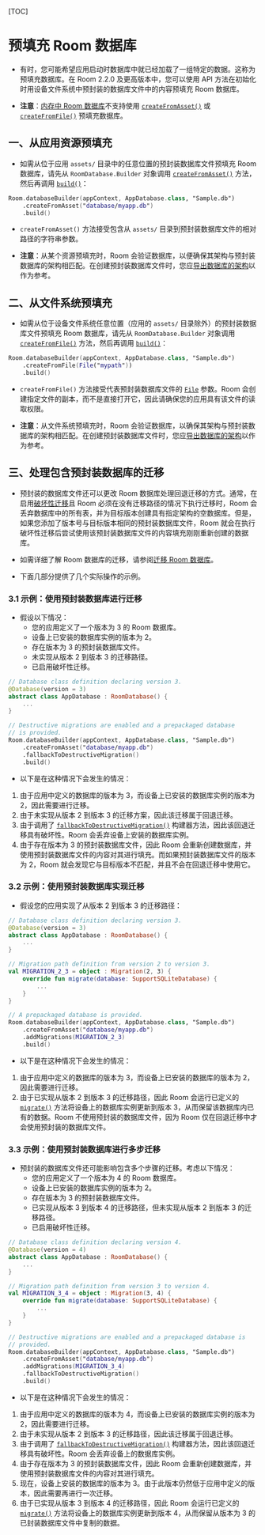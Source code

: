 [TOC]

# 预填充 Room 数据库

* 有时，您可能希望应用启动时数据库中就已经加载了一组特定的数据。这称为预填充数据库。在 Room 2.2.0 及更高版本中，您可以使用 API 方法在初始化时用设备文件系统中预封装的数据库文件中的内容预填充 Room 数据库。

* **注意**：[内存中 Room 数据库](https://developer.android.google.cn/reference/kotlin/androidx/room/Room#inmemorydatabasebuilder)不支持使用 [`createFromAsset()`](https://developer.android.google.cn/reference/kotlin/androidx/room/RoomDatabase.Builder#createfromasset) 或 [`createFromFile()`](https://developer.android.google.cn/reference/kotlin/androidx/room/RoomDatabase.Builder#createfromfile) 预填充数据库。

## 一、从应用资源预填充

* 如需从位于应用 `assets/` 目录中的任意位置的预封装数据库文件预填充 Room 数据库，请先从 `RoomDatabase.Builder` 对象调用 [`createFromAsset()`](https://developer.android.google.cn/reference/kotlin/androidx/room/RoomDatabase.Builder#createfromasset) 方法，然后再调用 [`build()`](https://developer.android.google.cn/reference/kotlin/androidx/room/RoomDatabase.Builder#build)：

```kotlin
Room.databaseBuilder(appContext, AppDatabase.class, "Sample.db")
	.createFromAsset("database/myapp.db")
	.build()
```

* `createFromAsset()` 方法接受包含从 `assets/` 目录到预封装数据库文件的相对路径的字符串参数。

* **注意**：从某个资源预填充时，Room 会验证数据库，以便确保其架构与预封装数据库的架构相匹配。在创建预封装数据库文件时，您应[导出数据库的架构](https://developer.android.google.cn/training/data-storage/room/migrating-db-versions#export-schema)以作为参考。

## 二、从文件系统预填充

* 如需从位于设备文件系统任意位置（应用的 `assets/` 目录除外）的预封装数据库文件预填充 Room 数据库，请先从 `RoomDatabase.Builder` 对象调用 [`createFromFile()`](https://developer.android.google.cn/reference/kotlin/androidx/room/RoomDatabase.Builder#createfromfile) 方法，然后再调用 [`build()`](https://developer.android.google.cn/reference/kotlin/androidx/room/RoomDatabase.Builder#build)：

```kotlin
Room.databaseBuilder(appContext, AppDatabase.class, "Sample.db")
	.createFromFile(File("mypath"))
	.build()
```

* `createFromFile()` 方法接受代表预封装数据库文件的 [`File`](https://developer.android.google.cn/reference/java/io/File) 参数。Room 会创建指定文件的副本，而不是直接打开它，因此请确保您的应用具有该文件的读取权限。

* **注意**：从文件系统预填充时，Room 会验证数据库，以确保其架构与预封装数据库的架构相匹配。在创建预封装数据库文件时，您应[导出数据库的架构](https://developer.android.google.cn/training/data-storage/room/migrating-db-versions#export-schema)以作为参考。

## 三、处理包含预封装数据库的迁移

* 预封装的数据库文件还可以更改 Room 数据库处理回退迁移的方式。通常，在启用[破坏性迁移](https://developer.android.google.cn/training/data-storage/room/migrating-db-versions#handle-missing-migrations)且 Room 必须在没有迁移路径的情况下执行迁移时，Room 会丢弃数据库中的所有表，并为目标版本创建具有指定架构的空数据库。但是，如果您添加了版本号与目标版本相同的预封装数据库文件，Room 就会在执行破坏性迁移后尝试使用该预封装数据库文件的内容填充刚刚重新创建的数据库。

* 如需详细了解 Room 数据库的迁移，请参阅[迁移 Room 数据库](https://developer.android.google.cn/training/data-storage/room/migrating-db-versions)。

* 下面几部分提供了几个实际操作的示例。

### 3.1 示例：使用预封装数据库进行迁移

* 假设以下情况：
  * 您的应用定义了一个版本为 3 的 Room 数据库。
  * 设备上已安装的数据库实例的版本为 2。
  * 存在版本为 3 的预封装数据库文件。
  * 未实现从版本 2 到版本 3 的迁移路径。
  * 已启用破坏性迁移。

```kotlin
// Database class definition declaring version 3.
@Database(version = 3)
abstract class AppDatabase : RoomDatabase() {
    ...
}

// Destructive migrations are enabled and a prepackaged database
// is provided.
Room.databaseBuilder(appContext, AppDatabase.class, "Sample.db")
    .createFromAsset("database/myapp.db")
    .fallbackToDestructiveMigration()
    .build()
```

* 以下是在这种情况下会发生的情况：

1. 由于应用中定义的数据库的版本为 3，而设备上已安装的数据库实例的版本为 2，因此需要进行迁移。
2. 由于未实现从版本 2 到版本 3 的迁移方案，因此该迁移属于回退迁移。
3. 由于调用了 [`fallbackToDestructiveMigration()`](https://developer.android.google.cn/reference/kotlin/androidx/room/RoomDatabase.Builder#fallbacktodestructivemigration) 构建器方法，因此该回退迁移具有破坏性。Room 会丢弃设备上安装的数据库实例。
4. 由于存在版本为 3 的预封装数据库文件，因此 Room 会重新创建数据库，并使用预封装数据库文件的内容对其进行填充。而如果预封装数据库文件的版本为 2，Room 就会发现它与目标版本不匹配，并且不会在回退迁移中使用它。

### 3.2 示例：使用预封装数据库实现迁移

* 假设您的应用实现了从版本 2 到版本 3 的迁移路径：

```kotlin
// Database class definition declaring version 3.
@Database(version = 3)
abstract class AppDatabase : RoomDatabase() {
    ...
}

// Migration path definition from version 2 to version 3.
val MIGRATION_2_3 = object : Migration(2, 3) {
    override fun migrate(database: SupportSQLiteDatabase) {
        ...
    }
}

// A prepackaged database is provided.
Room.databaseBuilder(appContext, AppDatabase.class, "Sample.db")
    .createFromAsset("database/myapp.db")
    .addMigrations(MIGRATION_2_3)
    .build()
```

* 以下是在这种情况下会发生的情况：

1. 由于应用中定义的数据库的版本为 3，而设备上已安装的数据库的版本为 2，因此需要进行迁移。
2. 由于已实现从版本 2 到版本 3 的迁移路径，因此 Room 会运行已定义的 [`migrate()`](https://developer.android.google.cn/reference/kotlin/androidx/room/migration/Migration#migrate) 方法将设备上的数据库实例更新到版本 3，从而保留该数据库内已有的数据。Room 不使用预封装的数据库文件，因为 Room 仅在回退迁移中才会使用预封装的数据库文件。

### 3.3 示例：使用预封装数据库进行多步迁移

* 预封装的数据库文件还可能影响包含多个步骤的迁移。考虑以下情况：
  * 您的应用定义了一个版本为 4 的 Room 数据库。
  * 设备上已安装的数据库实例的版本为 2。
  * 存在版本为 3 的预封装数据库文件。
  * 已实现从版本 3 到版本 4 的迁移路径，但未实现从版本 2 到版本 3 的迁移路径。
  * 已启用破坏性迁移。

```kotlin
// Database class definition declaring version 4.
@Database(version = 4)
abstract class AppDatabase : RoomDatabase() {
    ...
}

// Migration path definition from version 3 to version 4.
val MIGRATION_3_4 = object : Migration(3, 4) {
    override fun migrate(database: SupportSQLiteDatabase) {
        ...
    }
}

// Destructive migrations are enabled and a prepackaged database is
// provided.
Room.databaseBuilder(appContext, AppDatabase.class, "Sample.db")
    .createFromAsset("database/myapp.db")
    .addMigrations(MIGRATION_3_4)
    .fallbackToDestructiveMigration()
    .build()
```

* 以下是在这种情况下会发生的情况：

1. 由于应用中定义的数据库的版本为 4，而设备上已安装的数据库实例的版本为 2，因此需要进行迁移。
2. 由于未实现从版本 2 到版本 3 的迁移路径，因此该迁移属于回退迁移。
3. 由于调用了 [`fallbackToDestructiveMigration()`](https://developer.android.google.cn/reference/kotlin/androidx/room/RoomDatabase.Builder#fallbacktodestructivemigration) 构建器方法，因此该回退迁移具有破坏性。Room 会丢弃设备上的数据库实例。
4. 由于存在版本为 3 的预封装数据库文件，因此 Room 会重新创建数据库，并使用预封装数据库文件的内容对其进行填充。
5. 现在，设备上安装的数据库的版本为 3。由于此版本仍然低于应用中定义的版本，因此需要再进行一次迁移。
6. 由于已实现从版本 3 到版本 4 的迁移路径，因此 Room 会运行已定义的 [`migrate()`](https://developer.android.google.cn/reference/kotlin/androidx/room/migration/Migration#migrate) 方法将设备上的数据库实例更新到版本 4，从而保留从版本为 3 的已封装数据库文件中复制的数据。